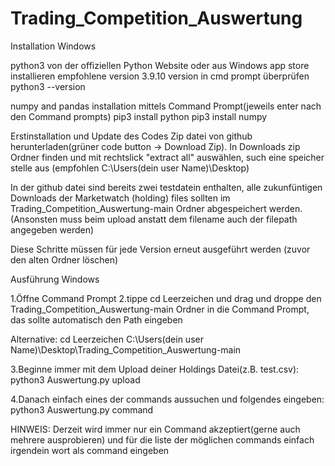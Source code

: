 # Trading_Competition_Auswertung

Installation Windows

python3 von der offiziellen Python Website oder aus Windows app store installieren empfohlene version 3.9.10
version in cmd prompt überprüfen python3 --version

numpy and pandas installation mittels Command Prompt(jeweils enter nach den Command prompts)
	pip3 install python
	pip3 install numpy


Erstinstallation und Update des Codes
Zip datei von github herunterladen(grüner code button -> Download Zip). In Downloads zip Ordner finden und mit rechtslick "extract all" auswählen, such eine speicher stelle aus (empfohlen C:\Users\(dein user Name)\Desktop)

In der github datei sind bereits zwei testdatein enthalten, alle zukunfüntigen Downloads der Marketwatch (holding) files sollten im Trading_Competition_Auswertung-main Ordner abgespeichert werden.(Ansonsten muss beim upload anstatt dem filename auch der filepath angegeben werden)

Diese Schritte müssen für jede Version erneut ausgeführt werden (zuvor den alten Ordner löschen)


Ausführung Windows

1.Öffne Command Prompt
2.tippe cd Leerzeichen und drag und droppe den Trading_Competition_Auswertung-main Ordner in die Command Prompt, das sollte automatisch den Path eingeben

  Alternative: cd Leerzeichen C:\Users\(dein user Name)\Desktop\Trading_Competition_Auswertung-main

3.Beginne immer mit dem Upload deiner Holdings Datei(z.B. test.csv):
  python3 Auswertung.py upload

4.Danach einfach eines der commands aussuchen und folgendes eingeben:
  python3 Auswertung.py command
  
  HINWEIS: Derzeit wird immer nur ein Command akzeptiert(gerne auch mehrere ausprobieren) und für die liste der möglichen commands einfach irgendein wort als command eingeben
